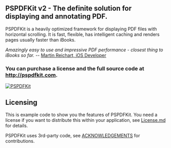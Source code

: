 ## PSPDFKit v2 - The definite solution for displaying and annotating PDF.

PSPDFKit is a heavily optimized framework for displaying PDF files with horizontal scrolling.
It is fast, flexible, has intelligent caching and renders pages usually faster than iBooks.

*Amazingly easy to use and impressive PDF performance - closest thing to iBooks so far.* -- [Martin Reichart, iOS Developer](http://twitter.com/martinr_vienna/status/95823509506359296)

### You can purchase a license and the full source code at http://pspdfkit.com.
[![PSPDFKit](http://pspdfkit.com/images/header-small.jpg)](http://pspdfkit.com)

Licensing
---------
This is example code to show you the features of PSPDFKit.
You need a license if you want to distribute this within your application, see [License.md](https://github.com/PSPDFKit/PSPDFKit-Demo/blob/master/LICENSE.md) for details.

PSPDFKit uses 3rd-party code, see [ACKNOWLEDGEMENTS](https://github.com/PSPDFKit/PSPDFKit-Demo/blob/master/ACKNOWLEDGEMENTS) for contributions.
